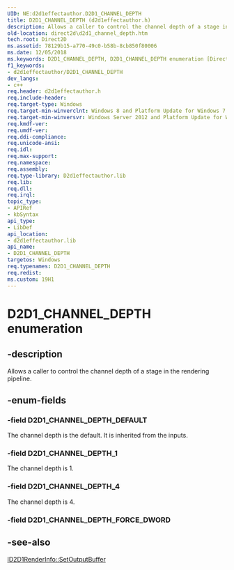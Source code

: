 ```yaml
---
UID: NE:d2d1effectauthor.D2D1_CHANNEL_DEPTH
title: D2D1_CHANNEL_DEPTH (d2d1effectauthor.h)
description: Allows a caller to control the channel depth of a stage in the rendering pipeline.
old-location: direct2d\d2d1_channel_depth.htm
tech.root: Direct2D
ms.assetid: 78129b15-a770-49c0-b58b-8cb850f80006
ms.date: 12/05/2018
ms.keywords: D2D1_CHANNEL_DEPTH, D2D1_CHANNEL_DEPTH enumeration [Direct2D], D2D1_CHANNEL_DEPTH_1, D2D1_CHANNEL_DEPTH_4, D2D1_CHANNEL_DEPTH_DEFAULT, d2d1effectauthor/D2D1_CHANNEL_DEPTH, d2d1effectauthor/D2D1_CHANNEL_DEPTH_1, d2d1effectauthor/D2D1_CHANNEL_DEPTH_4, d2d1effectauthor/D2D1_CHANNEL_DEPTH_DEFAULT, direct2d.d2d1_channel_depth
f1_keywords:
- d2d1effectauthor/D2D1_CHANNEL_DEPTH
dev_langs:
- c++
req.header: d2d1effectauthor.h
req.include-header: 
req.target-type: Windows
req.target-min-winverclnt: Windows 8 and Platform Update for Windows 7 [desktop apps \| UWP apps]
req.target-min-winversvr: Windows Server 2012 and Platform Update for Windows Server 2008 R2 [desktop apps \| UWP apps]
req.kmdf-ver: 
req.umdf-ver: 
req.ddi-compliance: 
req.unicode-ansi: 
req.idl: 
req.max-support: 
req.namespace: 
req.assembly: 
req.type-library: D2d1effectauthor.lib
req.lib: 
req.dll: 
req.irql: 
topic_type:
- APIRef
- kbSyntax
api_type:
- LibDef
api_location:
- d2d1effectauthor.lib
api_name:
- D2D1_CHANNEL_DEPTH
targetos: Windows
req.typenames: D2D1_CHANNEL_DEPTH
req.redist: 
ms.custom: 19H1
---
```


# D2D1_CHANNEL_DEPTH enumeration


## -description


Allows a caller to control the channel depth of a stage in the rendering pipeline.


## -enum-fields




### -field D2D1_CHANNEL_DEPTH_DEFAULT

The channel depth is the default. It is inherited from the inputs.


### -field D2D1_CHANNEL_DEPTH_1

The channel depth is 1.


### -field D2D1_CHANNEL_DEPTH_4

The channel depth is 4.


### -field D2D1_CHANNEL_DEPTH_FORCE_DWORD




## -see-also




<a href="https://docs.microsoft.com/windows/desktop/api/d2d1effectauthor/nf-d2d1effectauthor-id2d1renderinfo-setoutputbuffer">ID2D1RenderInfo::SetOutputBuffer</a>
 

 

